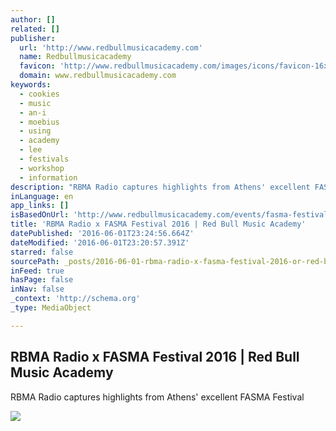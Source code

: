 ```yaml
---
author: []
related: []
publisher:
  url: 'http://www.redbullmusicacademy.com'
  name: Redbullmusicacademy
  favicon: 'http://www.redbullmusicacademy.com/images/icons/favicon-16x16.154e86cd656.png'
  domain: www.redbullmusicacademy.com
keywords:
  - cookies
  - music
  - an-i
  - moebius
  - using
  - academy
  - lee
  - festivals
  - workshop
  - information
description: "RBMA Radio captures highlights from Athens' excellent FASMA Festival"
inLanguage: en
app_links: []
isBasedOnUrl: 'http://www.redbullmusicacademy.com/events/fasma-festival-2016'
title: 'RBMA Radio x FASMA Festival 2016 | Red Bull Music Academy'
datePublished: '2016-06-01T23:24:56.664Z'
dateModified: '2016-06-01T23:20:57.391Z'
starred: false
sourcePath: _posts/2016-06-01-rbma-radio-x-fasma-festival-2016-or-red-bull-music-academy.md
inFeed: true
hasPage: false
inNav: false
_context: 'http://schema.org'
_type: MediaObject

---
```

<article style=""><h1>RBMA Radio x FASMA Festival 2016 | Red Bull Music Academy</h1><p>RBMA Radio captures highlights from Athens' excellent FASMA Festival</p><img src="http://image2.redbull.com/rbx00786/0001/1/800/486/source_direct.23abc15e.jpg" /></article>